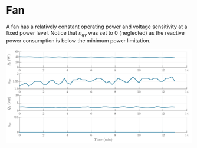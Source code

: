 # Fan
A fan has a relatively constant operating power and voltage sensitivity at a fixed power level. Notice that $n_{qv}$ was set to 0 (neglected) as the reactive power consumption is below the minimum power limitation.

![Fan](../z_Sensitivity_img/Fan.svg)

